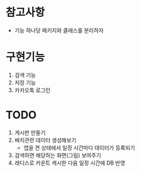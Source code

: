 # 참고사항
- 기능 하나당 패키지와 클래스를 분리하자

# 구현기능
1. 검색 기능
2. 저장 기능
3. 카카오톡 로그인


# TODO
1. 게시판 만들기
2. 배치관련 데이터 생성해보기 
   - 앱을 켠 상태에서 일정 시간마다 데이터가 등록되기
3. 검색하면 해당하는 화면(그림) 보여주기
4. 레디스로 카운트 캐시한 다음 일정 시간에 DB 반영